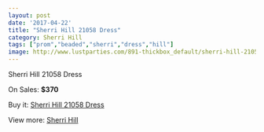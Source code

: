 ```yaml
---
layout: post
date: '2017-04-22'
title: "Sherri Hill 21058 Dress"
category: Sherri Hill
tags: ["prom","beaded","sherri","dress","hill"]
image: http://www.lustparties.com/891-thickbox_default/sherri-hill-21058-dress.jpg
---
```

Sherri Hill 21058 Dress

On Sales: **$370**
<a href="https://www.lustparties.com/en/sherri-hill/298-sherri-hill-21058-dress.html"><amp-img layout="responsive" width="600" height="600" src="//www.lustparties.com/891-thickbox_default/sherri-hill-21058-dress.jpg" alt="Sherri Hill 21058 Dress 0" /></a>
<a href="https://www.lustparties.com/en/sherri-hill/298-sherri-hill-21058-dress.html"><amp-img layout="responsive" width="600" height="600" src="//www.lustparties.com/892-thickbox_default/sherri-hill-21058-dress.jpg" alt="Sherri Hill 21058 Dress 1" /></a>

Buy it: [Sherri Hill 21058 Dress](https://www.lustparties.com/en/sherri-hill/298-sherri-hill-21058-dress.html "Sherri Hill 21058 Dress")

View more: [Sherri Hill](https://www.lustparties.com/en/2-sherri-hill "Sherri Hill")